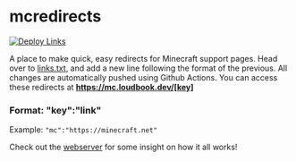 # mcredirects 
[![Deploy Links](https://github.com/Loudbooks/mcredirects/actions/workflows/deploy.yml/badge.svg)](https://github.com/Loudbooks/mcredirects/actions/workflows/deploy.yml)
 
A place to make quick, easy redirects for Minecraft support pages. Head over to [links.txt](https://github.com/Loudbooks/mcredirects/blob/main/links.txt), and add a new line following the format of the previous. All changes are automatically pushed using Github Actions.
You can access these redirects at **https://mc.loudbook.dev/[key]**

### Format: "key":"link"
Example: `"mc":"https://minecraft.net"`


Check out the [webserver](https://github.com/Loudbooks/LoudbookWebServer) for some insight on how it all works!
